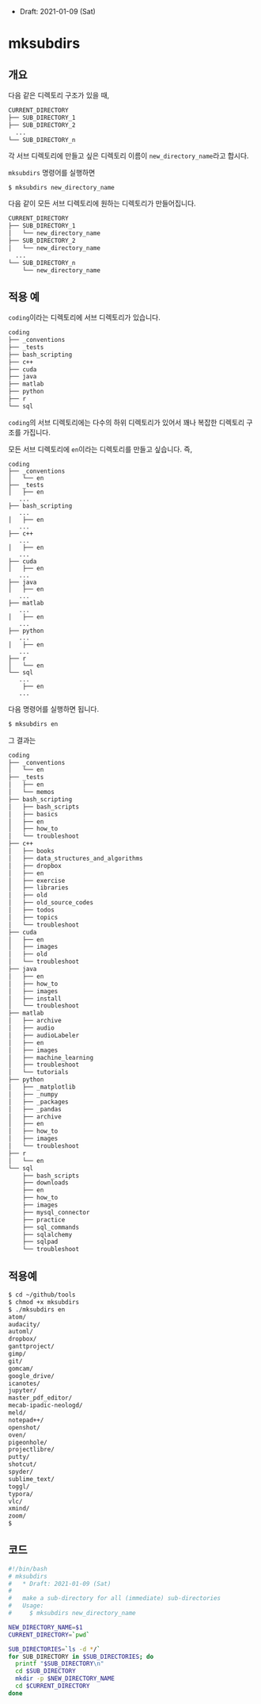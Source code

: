 * Draft: 2021-01-09 (Sat)

# mksubdirs



## 개요

다음 같은 디렉토리 구조가 있을 때,

```bash
CURRENT_DIRECTORY
├── SUB_DIRECTORY_1
├── SUB_DIRECTORY_2
  ...
└── SUB_DIRECTORY_n
```

각 서브 디렉토리에 만들고 싶은 디렉토리 이름이 `new_directory_name`라고 합시다.

`mksubdirs` 명령어를 실행하면

```
$ mksubdirs new_directory_name
```

다음 같이 모든 서브 디렉토리에 원하는 디렉토리가 만들어집니다.

```bash
CURRENT_DIRECTORY
├── SUB_DIRECTORY_1
│   └── new_directory_name
├── SUB_DIRECTORY_2
│   └── new_directory_name
  ...
└── SUB_DIRECTORY_n
    └── new_directory_name
```

## 적용 예

`coding`이라는 디렉토리에 서브 디렉토리가 있습니다.

```bash
coding
├── _conventions
├── _tests
├── bash_scripting
├── c++
├── cuda
├── java
├── matlab
├── python
├── r
└── sql
```

 `coding`의 서브 디렉토리에는 다수의 하위 디렉토리가 있어서 꽤나 복잡한 디렉토리 구조를 가집니다.

모든 서브 디렉토리에 `en`이라는 디렉토리를 만들고 싶습니다. 즉, 

```
coding
├── _conventions
│   └── en
├── _tests
│   ├── en
   ...
├── bash_scripting
   ...
│   ├── en
   ...
├── c++
   ...
│   ├── en
   ...
├── cuda
│   ├── en
   ...
├── java
│   ├── en
   ...
├── matlab
   ...
│   ├── en
   ...
├── python
   ...
│   ├── en
   ...
├── r
│   └── en
└── sql
   ...
    ├── en
   ...
```

다음 명령어를 실행하면 됩니다.

```bash
$ mksubdirs en
```

그 결과는 

```bash
coding
├── _conventions
│   └── en
├── _tests
│   ├── en
│   └── memos
├── bash_scripting
│   ├── bash_scripts
│   ├── basics
│   ├── en
│   ├── how_to
│   └── troubleshoot
├── c++
│   ├── books
│   ├── data_structures_and_algorithms
│   ├── dropbox
│   ├── en
│   ├── exercise
│   ├── libraries
│   ├── old
│   ├── old_source_codes
│   ├── todos
│   ├── topics
│   └── troubleshoot
├── cuda
│   ├── en
│   ├── images
│   ├── old
│   └── troubleshoot
├── java
│   ├── en
│   ├── how_to
│   ├── images
│   ├── install
│   └── troubleshoot
├── matlab
│   ├── archive
│   ├── audio
│   ├── audioLabeler
│   ├── en
│   ├── images
│   ├── machine_learning
│   ├── troubleshoot
│   └── tutorials
├── python
│   ├── _matplotlib
│   ├── _numpy
│   ├── _packages
│   ├── _pandas
│   ├── archive
│   ├── en
│   ├── how_to
│   ├── images
│   └── troubleshoot
├── r
│   └── en
└── sql
    ├── bash_scripts
    ├── downloads
    ├── en
    ├── how_to
    ├── images
    ├── mysql_connector
    ├── practice
    ├── sql_commands
    ├── sqlalchemy
    ├── sqlpad
    └── troubleshoot
```

## 적용예

```bash
$ cd ~/github/tools
$ chmod +x mksubdirs
$ ./mksubdirs en
atom/
audacity/
automl/
dropbox/
ganttproject/
gimp/
git/
gomcam/
google_drive/
icanotes/
jupyter/
master_pdf_editor/
mecab-ipadic-neologd/
meld/
notepad++/
openshot/
oven/
pigeonhole/
projectlibre/
putty/
shotcut/
spyder/
sublime_text/
toggl/
typora/
vlc/
xmind/
zoom/
$
```



## 코드

```bash
#!/bin/bash
# mksubdirs
#   * Draft: 2021-01-09 (Sat)
#
#   make a sub-directory for all (immediate) sub-directories
#   Usage:
#     $ mksubdirs new_directory_name

NEW_DIRECTORY_NAME=$1
CURRENT_DIRECTORY=`pwd`

SUB_DIRECTORIES=`ls -d */`
for SUB_DIRECTORY in $SUB_DIRECTORIES; do
  printf "$SUB_DIRECTORY\n"
  cd $SUB_DIRECTORY
  mkdir -p $NEW_DIRECTORY_NAME
  cd $CURRENT_DIRECTORY
done
```

